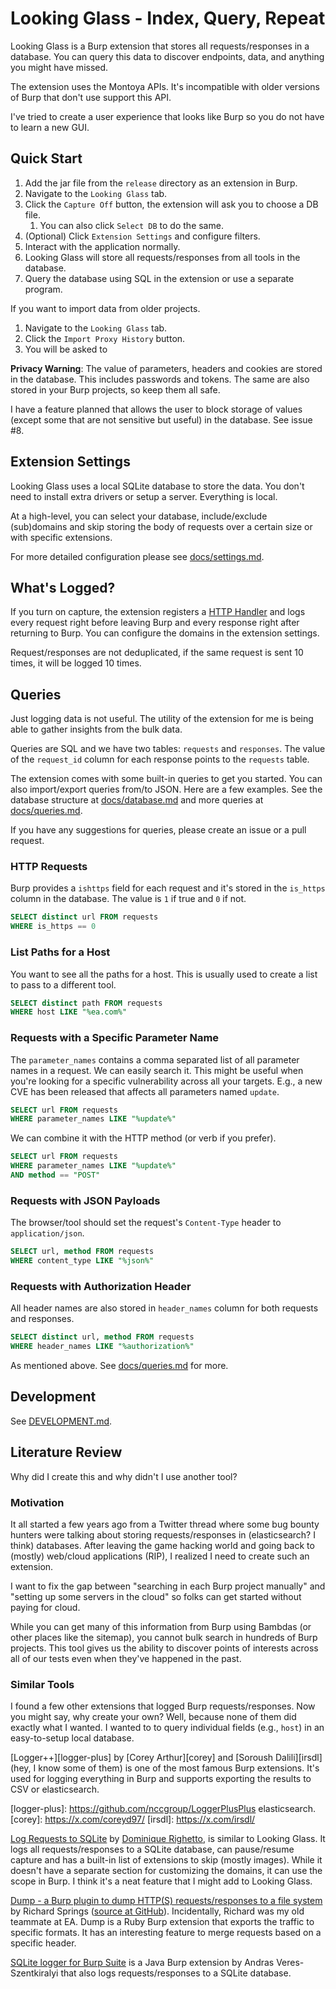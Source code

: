 # Looking Glass - Index, Query, Repeat
Looking Glass is a Burp extension that stores all requests/responses in a
database. You can query this data to discover endpoints, data, and anything you
might have missed.

The extension uses the Montoya APIs. It's incompatible with older versions of
Burp that don't use support this API.

I've tried to create a user experience that looks like Burp so you do not have
to learn a new GUI.

## Quick Start

1. Add the jar file from the `release` directory as an extension in Burp.
2. Navigate to the `Looking Glass` tab.
3. Click the `Capture Off` button, the extension will ask you to choose a DB file.
    1. You can also click `Select DB` to do the same.
4. (Optional) Click `Extension Settings` and configure filters.
5. Interact with the application normally.
6. Looking Glass will store all requests/responses from all tools in the database.
7. Query the database using SQL in the extension or use a separate program.

If you want to import data from older projects.

1. Navigate to the `Looking Glass` tab.
2. Click the `Import Proxy History` button.
3. You will be asked to 

**Privacy Warning**: The value of parameters, headers and cookies are stored in
the database. This includes passwords and tokens. The same are also stored in
your Burp projects, so keep them all safe.

I have a feature planned that allows the user to block storage of values (except
some that are not sensitive but useful) in the database. See issue #8.

## Extension Settings
Looking Glass uses a local SQLite database to store the data. You don't need to
install extra drivers or setup a server. Everything is local.

At a high-level, you can select your database, include/exclude (sub)domains and
skip storing the body of requests over a certain size or with specific
extensions.

For more detailed configuration please see
[docs/settings.md](docs/settings.md).

## What's Logged?
If you turn on capture, the extension registers a [HTTP Handler][httphandler]
and logs every request right before leaving Burp and every response right after 
returning to Burp. You can configure the domains in the extension settings.

Request/responses are not deduplicated, if the same request is sent 10 times,
it will be logged 10 times.

[httphandler]: https://portswigger.github.io/burp-extensions-montoya-api/javadoc/burp/api/montoya/http/handler/HttpHandler.html

## Queries
Just logging data is not useful. The utility of the extension for me is being
able to gather insights from the bulk data.

Queries are SQL and we have two tables: `requests` and `responses`. The value of
the `request_id` column for each response points to the `requests` table.

The extension comes with some built-in queries to get you started. You can also
import/export queries from/to JSON. Here are a few examples. See the database
structure at [docs/database.md](docs/database.md) and more queries at
[docs/queries.md](docs/queries.md).

If you have any suggestions for queries, please create an issue or a pull
request.

### HTTP Requests
Burp provides a `ishttps` field for each request and it's stored in the
`is_https` column in the database. The value is `1` if true and `0` if not.

```sql
SELECT distinct url FROM requests
WHERE is_https == 0
```

### List Paths for a Host
You want to see all the paths for a host. This is usually used to create a list
to pass to a different tool.

```sql
SELECT distinct path FROM requests
WHERE host LIKE "%ea.com%"
```

### Requests with a Specific Parameter Name
The `parameter_names` contains a comma separated list of all parameter names in
a request. We can easily search it. This might be useful when you're looking for
a specific vulnerability across all your targets. E.g., a new CVE has been
released that affects all parameters named `update`.

```sql
SELECT url FROM requests
WHERE parameter_names LIKE "%update%"
```

We can combine it with the HTTP method (or verb if you prefer).

```sql
SELECT url FROM requests
WHERE parameter_names LIKE "%update%"
AND method == "POST"
```

### Requests with JSON Payloads
The browser/tool should set the request's `Content-Type` header to
`application/json`.

```sql
SELECT url, method FROM requests
WHERE content_type LIKE "%json%"
```

### Requests with Authorization Header
All header names are also stored in `header_names` column for both requests and
responses.

```sql
SELECT distinct url, method FROM requests
WHERE header_names LIKE "%authorization%"
```

As mentioned above. See [docs/queries.md](docs/queries.md) for more. 

## Development
See [DEVELOPMENT.md](DEVELOPMENT.md).

## Literature Review
Why did I create this and why didn't I use another tool?

### Motivation
It all started a few years ago from a Twitter thread where some bug bounty
hunters were talking about storing requests/responses in (elasticsearch? I think)
databases. After leaving the game hacking world and going back to (mostly)
web/cloud applications (RIP), I realized I need to create such an extension.

I want to fix the gap between "searching in each Burp project manually" and
"setting up some servers in the cloud" so folks can get started without paying
for cloud.

While you can get many of this information from Burp using Bambdas (or other
places like the sitemap), you cannot bulk search in hundreds of Burp projects.
This tool gives us the ability to discover points of interests across all of our
tests even when they've happened in the past.

### Similar Tools
I found a few other extensions that logged Burp requests/responses. Now you
might say, why create your own? Well, because none of them did exactly what I
wanted. I wanted to to query individual fields (e.g., `host`) in an
easy-to-setup local database.

[Logger++][logger-plus] by [Corey Arthur][corey] and [Soroush Dalili][irsdl]
(hey, I know some of them) is one of the most famous Burp extensions.
It's used for logging everything in Burp and supports exporting the results to
CSV or elasticsearch.

[logger-plus]: https://github.com/nccgroup/LoggerPlusPlus elasticsearch.
[corey]: https://x.com/coreyd97/
[irsdl]: https://x.com/irsdl/

[Log Requests to SQLite][log-req] by [Dominique Righetto][righetto], is similar
to Looking Glass. It logs all requests/responses to a SQLite database, can
pause/resume capture and has a built-in list of extensions to skip (mostly
images). While it doesn't have a separate section for customizing the domains,
it can use the scope in Burp. I think it's a neat feature that I might add to
Looking Glass.

[log-req]: https://github.com/righettod/log-requests-to-sqlite
[righetto]: https://www.righettod.eu/

[Dump - a Burp plugin to dump HTTP(S) requests/responses to a file system][dump]
by Richard Springs ([source at GitHub][dump-gh]). Incidentally, Richard was my
old teammate at EA. Dump is a Ruby Burp extension that exports the traffic to
specific formats. It has an interesting feature to merge requests based on a
specific header.

[dump]: https://blog.stratumsecurity.com/2017/08/01/dump-a-burp-plugin-to-dump-http-s-requests-responses-to-a-file-system/
[dump-gh]: https://github.com/crashgrindrips/burp-dump

[SQLite logger for Burp Suite][sql-logger] is a Java Burp extension by Andras
Veres-Szentkiralyi that also logs requests/responses to a SQLite database.

[sql-logger]: https://github.com/silentsignal/burp-sqlite-logger